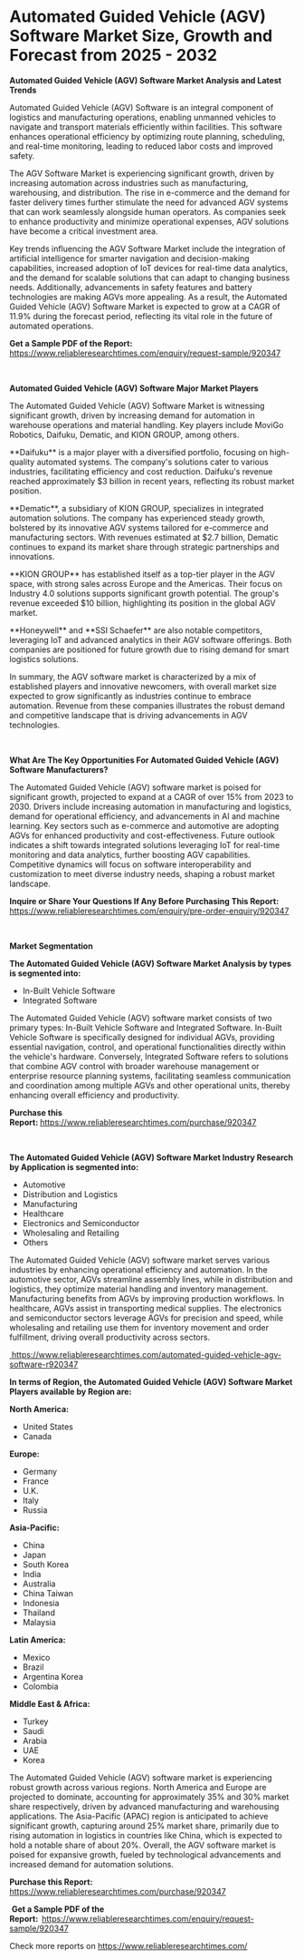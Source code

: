 <p><h1>Automated Guided Vehicle (AGV) Software Market Size, Growth and Forecast from 2025 - 2032</h1></p><p><strong>Automated Guided Vehicle (AGV) Software Market Analysis and Latest Trends</strong></p>
<p><p>Automated Guided Vehicle (AGV) Software is an integral component of logistics and manufacturing operations, enabling unmanned vehicles to navigate and transport materials efficiently within facilities. This software enhances operational efficiency by optimizing route planning, scheduling, and real-time monitoring, leading to reduced labor costs and improved safety.</p><p>The AGV Software Market is experiencing significant growth, driven by increasing automation across industries such as manufacturing, warehousing, and distribution. The rise in e-commerce and the demand for faster delivery times further stimulate the need for advanced AGV systems that can work seamlessly alongside human operators. As companies seek to enhance productivity and minimize operational expenses, AGV solutions have become a critical investment area.</p><p>Key trends influencing the AGV Software Market include the integration of artificial intelligence for smarter navigation and decision-making capabilities, increased adoption of IoT devices for real-time data analytics, and the demand for scalable solutions that can adapt to changing business needs. Additionally, advancements in safety features and battery technologies are making AGVs more appealing. As a result, the Automated Guided Vehicle (AGV) Software Market is expected to grow at a CAGR of 11.9% during the forecast period, reflecting its vital role in the future of automated operations.</p></p>
<p><strong>Get a Sample PDF of the Report:&nbsp;</strong> <a href="https://www.reliableresearchtimes.com/enquiry/request-sample/920347?utm_campaign=3219&utm_medium=2&utm_source=Github&utm_content=ia&utm_term=11032025&utm_id=automated-guided-vehicle-agv-software">https://www.reliableresearchtimes.com/enquiry/request-sample/920347</a></p>
<p>&nbsp;</p>
<p><strong>Automated Guided Vehicle (AGV) Software Major Market Players</strong></p>
<p><p>The Automated Guided Vehicle (AGV) Software Market is witnessing significant growth, driven by increasing demand for automation in warehouse operations and material handling. Key players include MoviGo Robotics, Daifuku, Dematic, and KION GROUP, among others.</p><p>**Daifuku** is a major player with a diversified portfolio, focusing on high-quality automated systems. The company's solutions cater to various industries, facilitating efficiency and cost reduction. Daifuku's revenue reached approximately $3 billion in recent years, reflecting its robust market position.</p><p>**Dematic**, a subsidiary of KION GROUP, specializes in integrated automation solutions. The company has experienced steady growth, bolstered by its innovative AGV systems tailored for e-commerce and manufacturing sectors. With revenues estimated at $2.7 billion, Dematic continues to expand its market share through strategic partnerships and innovations.</p><p>**KION GROUP** has established itself as a top-tier player in the AGV space, with strong sales across Europe and the Americas. Their focus on Industry 4.0 solutions supports significant growth potential. The group's revenue exceeded $10 billion, highlighting its position in the global AGV market.</p><p>**Honeywell** and **SSI Schaefer** are also notable competitors, leveraging IoT and advanced analytics in their AGV software offerings. Both companies are positioned for future growth due to rising demand for smart logistics solutions.</p><p>In summary, the AGV software market is characterized by a mix of established players and innovative newcomers, with overall market size expected to grow significantly as industries continue to embrace automation. Revenue from these companies illustrates the robust demand and competitive landscape that is driving advancements in AGV technologies.</p></p>
<p>&nbsp;</p>
<p><strong>What Are The Key Opportunities For Automated Guided Vehicle (AGV) Software Manufacturers?</strong></p>
<p><p>The Automated Guided Vehicle (AGV) software market is poised for significant growth, projected to expand at a CAGR of over 15% from 2023 to 2030. Drivers include increasing automation in manufacturing and logistics, demand for operational efficiency, and advancements in AI and machine learning. Key sectors such as e-commerce and automotive are adopting AGVs for enhanced productivity and cost-effectiveness. Future outlook indicates a shift towards integrated solutions leveraging IoT for real-time monitoring and data analytics, further boosting AGV capabilities. Competitive dynamics will focus on software interoperability and customization to meet diverse industry needs, shaping a robust market landscape.</p></p>
<p><strong>Inquire or Share Your Questions If Any Before Purchasing This Report:</strong> <a href="https://www.reliableresearchtimes.com/enquiry/pre-order-enquiry/920347?utm_campaign=3219&utm_medium=2&utm_source=Github&utm_content=ia&utm_term=11032025&utm_id=automated-guided-vehicle-agv-software">https://www.reliableresearchtimes.com/enquiry/pre-order-enquiry/920347</a></p>
<p>&nbsp;</p>
<p><strong>Market Segmentation</strong></p>
<p><strong>The Automated Guided Vehicle (AGV) Software Market Analysis by types is segmented into:</strong></p>
<p><ul><li>In-Built Vehicle Software</li><li>Integrated Software</li></ul></p>
<p><p>The Automated Guided Vehicle (AGV) software market consists of two primary types: In-Built Vehicle Software and Integrated Software. In-Built Vehicle Software is specifically designed for individual AGVs, providing essential navigation, control, and operational functionalities directly within the vehicle's hardware. Conversely, Integrated Software refers to solutions that combine AGV control with broader warehouse management or enterprise resource planning systems, facilitating seamless communication and coordination among multiple AGVs and other operational units, thereby enhancing overall efficiency and productivity.</p></p>
<p><strong>Purchase this Report:&nbsp;</strong><a href="https://www.reliableresearchtimes.com/purchase/920347?utm_campaign=3219&utm_medium=2&utm_source=Github&utm_content=ia&utm_term=11032025&utm_id=automated-guided-vehicle-agv-software">https://www.reliableresearchtimes.com/purchase/920347</a></p>
<p>&nbsp;</p>
<p><strong>The Automated Guided Vehicle (AGV) Software Market Industry Research by Application is segmented into:</strong></p>
<p><ul><li>Automotive</li><li>Distribution and Logistics</li><li>Manufacturing</li><li>Healthcare</li><li>Electronics and Semiconductor</li><li>Wholesaling and Retailing</li><li>Others</li></ul></p>
<p><p>The Automated Guided Vehicle (AGV) software market serves various industries by enhancing operational efficiency and automation. In the automotive sector, AGVs streamline assembly lines, while in distribution and logistics, they optimize material handling and inventory management. Manufacturing benefits from AGVs by improving production workflows. In healthcare, AGVs assist in transporting medical supplies. The electronics and semiconductor sectors leverage AGVs for precision and speed, while wholesaling and retailing use them for inventory movement and order fulfillment, driving overall productivity across sectors.</p></p>
<p><a href="https://www.reliableresearchtimes.com/automated-guided-vehicle-agv-software-r920347?utm_campaign=3219&utm_medium=2&utm_source=Github&utm_content=ia&utm_term=11032025&utm_id=automated-guided-vehicle-agv-software">&nbsp;https://www.reliableresearchtimes.com/automated-guided-vehicle-agv-software-r920347</a></p>
<p><strong>In terms of Region, the Automated Guided Vehicle (AGV) Software Market Players available by Region are:</strong></p>
<p>
    <p> <strong> North America: </strong>
        <ul>
            <li>United States</li>
            <li>Canada</li>
        </ul>
        </p> 
    <p> <strong> Europe: </strong>
        <ul>
            <li>Germany</li>
            <li>France</li>
            <li>U.K.</li>
            <li>Italy</li>
            <li>Russia</li>
        </ul>
        </p> 
    <p> <strong> Asia-Pacific: </strong>
        <ul>
            <li>China</li>
            <li>Japan</li>
            <li>South Korea</li>
            <li>India</li>
            <li>Australia</li>
            <li>China Taiwan</li>
            <li>Indonesia</li>
            <li>Thailand</li>
            <li>Malaysia</li>
        </ul>
        </p> 
    <p> <strong> Latin America: </strong>
        <ul>
            <li>Mexico</li>
            <li>Brazil</li>
            <li>Argentina Korea</li>
            <li>Colombia</li>
        </ul>
        </p> 
    <p> <strong> Middle East & Africa: </strong>
        <ul>
            <li>Turkey</li>
            <li>Saudi</li>
            <li>Arabia</li>
            <li>UAE</li>
            <li>Korea</li>
        </ul>
    </p>
    </p>
<p><p>The Automated Guided Vehicle (AGV) software market is experiencing robust growth across various regions. North America and Europe are projected to dominate, accounting for approximately 35% and 30% market share respectively, driven by advanced manufacturing and warehousing applications. The Asia-Pacific (APAC) region is anticipated to achieve significant growth, capturing around 25% market share, primarily due to rising automation in logistics in countries like China, which is expected to hold a notable share of about 20%. Overall, the AGV software market is poised for expansive growth, fueled by technological advancements and increased demand for automation solutions.</p></p>
<p><strong>Purchase this Report: </strong><a href="https://www.reliableresearchtimes.com/purchase/920347?utm_campaign=3219&utm_medium=2&utm_source=Github&utm_content=ia&utm_term=11032025&utm_id=automated-guided-vehicle-agv-software">https://www.reliableresearchtimes.com/purchase/920347</a></p>
<p>&nbsp;<strong>Get a Sample PDF of the Report:&nbsp;&nbsp;</strong><a href="https://www.reliableresearchtimes.com/enquiry/request-sample/920347?utm_campaign=3219&utm_medium=2&utm_source=Github&utm_content=ia&utm_term=11032025&utm_id=automated-guided-vehicle-agv-software">https://www.reliableresearchtimes.com/enquiry/request-sample/920347</a></p>
<p><strong></strong></p>
<p>Check more reports on <a href="https://www.reliableresearchtimes.com/?utm_campaign=3219&utm_medium=2&utm_source=Github&utm_content=ia&utm_term=11032025&utm_id=automated-guided-vehicle-agv-software">https://www.reliableresearchtimes.com/</a></p>